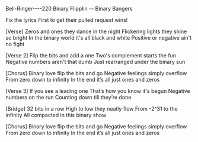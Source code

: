 Bell-Ringer----220
Binary Flipplin -- Binary Bangers

Fix the lyrics First to get their pulled request wins!

[Verse] Zeros and ones they dance in the night Flickering lights they shine so bright In the binary world it's all black and white Positive or negative ain't no fight

[Verse 2] Flip the bits and add a one Two's complement starts the fun Negative numbers aren't that dumb Just rearranged under the binary sun

[Chorus] Binary love flip the bits and go Negative feelings simply overflow From zero down to infinity In the end it’s all just ones and zeros

[Verse 3] If you see a leading one That’s how you know it's begun Negative numbers on the run Counting down till they’re done

[Bridge] 32 bits in a row High to low they neatly flow From -2^31 to the infinity All compacted in this binary show

[Chorus] Binary love flip the bits and go Negative feelings simply overflow From zero down to infinity In the end it’s all just ones and zeros
